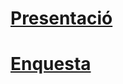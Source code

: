 # [Presentació](https://drive.google.com/file/d/1g_BQQ3NHhZBmhnBG-KIcsEcuzuXPOpMJ/view?usp=sharing)

# [Enquesta](https://docs.google.com/forms/d/e/1FAIpQLSdlAtfgBWlP-B7R3bMyTm98RgNJFsMoQaUwYv9u2b45k4d1wQ/viewform?usp=header)
